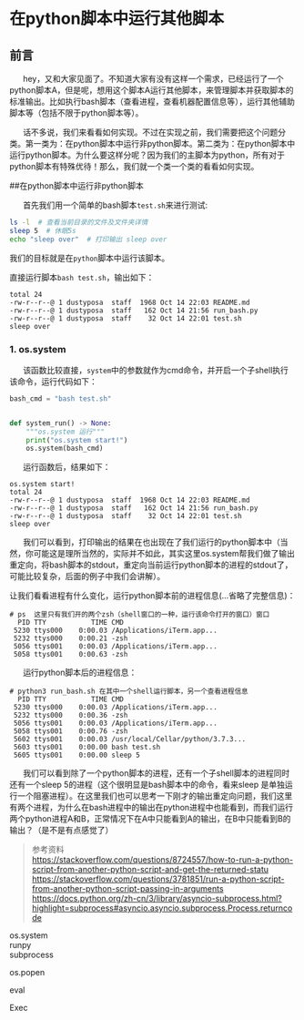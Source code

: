 # 在python脚本中运行其他脚本

## 前言

&nbsp;&nbsp;&nbsp;&nbsp;&nbsp;&nbsp;hey，又和大家见面了。不知道大家有没有这样一个需求，已经运行了一个python脚本A，但是呢，想用这个脚本A运行其他脚本，来管理脚本并获取脚本的标准输出。比如执行bash脚本（查看进程，查看机器配置信息等），运行其他辅助脚本等（包括不限于python脚本等）。

&nbsp;&nbsp;&nbsp;&nbsp;&nbsp;&nbsp;话不多说，我们来看看如何实现。不过在实现之前，我们需要把这个问题分类。第一类为：在python脚本中运行非python脚本。第二类为：在python脚本中运行python脚本。为什么要这样分呢？因为我们的主脚本为python，所有对于python脚本有特殊优待！那么，我们就一个类一个类的看看如何实现。

##在python脚本中运行非python脚本

&nbsp;&nbsp;&nbsp;&nbsp;&nbsp;&nbsp;首先我们用一个简单的bash脚本`test.sh`来进行测试:

```bash
ls -l  # 查看当前目录的文件及文件夹详情
sleep 5  # 休眠5s
echo "sleep over"  # 打印输出 sleep over

```

我们的目标就是在`python`脚本中运行该脚本。

直接运行脚本`bash test.sh`，输出如下：

```
total 24
-rw-r--r--@ 1 dustyposa  staff  1968 Oct 14 22:03 README.md
-rw-r--r--@ 1 dustyposa  staff   162 Oct 14 21:56 run_bash.py
-rw-r--r--@ 1 dustyposa  staff    32 Oct 14 22:01 test.sh
sleep over
```

### 1. os.system

&nbsp;&nbsp;&nbsp;&nbsp;&nbsp;&nbsp;该函数比较直接，`system`中的参数就作为cmd命令，并开启一个子shell执行该命令，运行代码如下：

```python
bash_cmd = "bash test.sh"


def system_run() -> None:
    """os.system 运行"""
    print("os.system start!")
    os.system(bash_cmd)
```

&nbsp;&nbsp;&nbsp;&nbsp;&nbsp;&nbsp;运行函数后，结果如下：

```
os.system start!
total 24
-rw-r--r--@ 1 dustyposa  staff  1968 Oct 14 22:03 README.md
-rw-r--r--@ 1 dustyposa  staff   162 Oct 14 21:56 run_bash.py
-rw-r--r--@ 1 dustyposa  staff    32 Oct 14 22:01 test.sh
sleep over
```

&nbsp;&nbsp;&nbsp;&nbsp;&nbsp;&nbsp;我们可以看到，打印输出的结果在也出现在了我们运行的python脚本中（当然，你可能这是理所当然的，实际并不如此，其实这里os.system帮我们做了输出重定向，将bash脚本的stdout，重定向当前运行python脚本的进程的stdout了，可能比较复杂，后面的例子中我们会讲解）。

让我们看看进程有什么变化，运行python脚本前的进程信息(...省略了完整信息)：

```
# ps  这里只有我们开的两个zsh（shell窗口的一种，运行该命令打开的窗口）窗口
  PID TTY           TIME CMD
 5230 ttys000    0:00.03 /Applications/iTerm.app...
 5232 ttys000    0:00.21 -zsh
 5056 ttys001    0:00.03 /Applications/iTerm.app...
 5058 ttys001    0:00.63 -zsh
```

&nbsp;&nbsp;&nbsp;&nbsp;&nbsp;&nbsp;运行python脚本后的进程信息：

```
# python3 run_bash.sh 在其中一个shell运行脚本，另一个查看进程信息 
  PID TTY           TIME CMD
 5230 ttys000    0:00.03 /Applications/iTerm.app...
 5232 ttys000    0:00.36 -zsh
 5056 ttys001    0:00.03 /Applications/iTerm.app...
 5058 ttys001    0:00.76 -zsh
 5602 ttys001    0:00.03 /usr/local/Cellar/python/3.7.3...
 5603 ttys001    0:00.00 bash test.sh
 5605 ttys001    0:00.00 sleep 5
```

&nbsp;&nbsp;&nbsp;&nbsp;&nbsp;&nbsp;我们可以看到除了一个python脚本的进程，还有一个子shell脚本的进程同时还有一个sleep 5的进程（这个很明显是bash脚本中的命令，看来sleep 是单独运行一个阻塞进程）。在这里我们也可以思考一下刚才的输出重定向问题，我们这里有两个进程，为什么在bash进程中的输出在python进程中也能看到，而我们运行两个python进程A和B，正常情况下在A中只能看到A的输出，在B中只能看到B的输出？（是不是有点感觉了）



> 参考资料  
> https://stackoverflow.com/questions/8724557/how-to-run-a-python-script-from-another-python-script-and-get-the-returned-statu  
> https://stackoverflow.com/questions/3781851/run-a-python-script-from-another-python-script-passing-in-arguments  
> https://docs.python.org/zh-cn/3/library/asyncio-subprocess.html?highlight=subprocess#asyncio.asyncio.subprocess.Process.returncode  

os.system  
runpy  
subprocess  

os.popen

eval

Exec